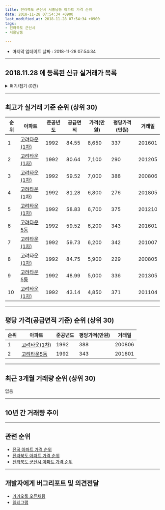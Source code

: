 ```yaml
---
title: 전라북도 군산시 서흥남동 아파트 가격 순위
date: 2018-11-28 07:54:34 +0900
last_modified_at: 2018-11-28 07:54:34 +0900
tags:
- 전라북도 군산시
- 서흥남동

---
```


* 마지막 업데이트 날짜 : 2018-11-28 07:54:34

---

## 2018.11.28 에 등록된 신규 실거래가 목록

<details>
<summary>펴기/접기 (0건)</summary>
<div markdown="1">

|아파트|준공년도|공급면적|가격(만원)|평당가격(만원)|거래일|
|---|---|---|---|---|---|
|없음||||||


</div>
</details>

---

## 최고가 실거래 기준 순위 (상위 30)


|순위|아파트|준공년도|공급면적|가격(만원)|평당가격(만원)|거래일|
|---|---|---|---|---|---|---|
|1|[고려타운(1차)](https://search.naver.com/search.naver?query=%EC%A0%84%EB%9D%BC%EB%B6%81%EB%8F%84+%EA%B5%B0%EC%82%B0%EC%8B%9C+%EC%84%9C%ED%9D%A5%EB%82%A8%EB%8F%99+%EA%B3%A0%EB%A0%A4%ED%83%80%EC%9A%B4%281%EC%B0%A8%29)|1992|84.55|8,650|337|201601|
|2|[고려타운(1차)](https://search.naver.com/search.naver?query=%EC%A0%84%EB%9D%BC%EB%B6%81%EB%8F%84+%EA%B5%B0%EC%82%B0%EC%8B%9C+%EC%84%9C%ED%9D%A5%EB%82%A8%EB%8F%99+%EA%B3%A0%EB%A0%A4%ED%83%80%EC%9A%B4%281%EC%B0%A8%29)|1992|80.64|7,100|290|201205|
|3|[고려타운(1차)](https://search.naver.com/search.naver?query=%EC%A0%84%EB%9D%BC%EB%B6%81%EB%8F%84+%EA%B5%B0%EC%82%B0%EC%8B%9C+%EC%84%9C%ED%9D%A5%EB%82%A8%EB%8F%99+%EA%B3%A0%EB%A0%A4%ED%83%80%EC%9A%B4%281%EC%B0%A8%29)|1992|59.52|7,000|388|200806|
|4|[고려타운(1차)](https://search.naver.com/search.naver?query=%EC%A0%84%EB%9D%BC%EB%B6%81%EB%8F%84+%EA%B5%B0%EC%82%B0%EC%8B%9C+%EC%84%9C%ED%9D%A5%EB%82%A8%EB%8F%99+%EA%B3%A0%EB%A0%A4%ED%83%80%EC%9A%B4%281%EC%B0%A8%29)|1992|81.28|6,800|276|201805|
|5|[고려타운(1차)](https://search.naver.com/search.naver?query=%EC%A0%84%EB%9D%BC%EB%B6%81%EB%8F%84+%EA%B5%B0%EC%82%B0%EC%8B%9C+%EC%84%9C%ED%9D%A5%EB%82%A8%EB%8F%99+%EA%B3%A0%EB%A0%A4%ED%83%80%EC%9A%B4%281%EC%B0%A8%29)|1992|58.83|6,700|375|201210|
|6|[고려타운5동](https://search.naver.com/search.naver?query=%EC%A0%84%EB%9D%BC%EB%B6%81%EB%8F%84+%EA%B5%B0%EC%82%B0%EC%8B%9C+%EC%84%9C%ED%9D%A5%EB%82%A8%EB%8F%99+%EA%B3%A0%EB%A0%A4%ED%83%80%EC%9A%B45%EB%8F%99)|1992|59.52|6,200|343|201601|
|7|[고려타운(1차)](https://search.naver.com/search.naver?query=%EC%A0%84%EB%9D%BC%EB%B6%81%EB%8F%84+%EA%B5%B0%EC%82%B0%EC%8B%9C+%EC%84%9C%ED%9D%A5%EB%82%A8%EB%8F%99+%EA%B3%A0%EB%A0%A4%ED%83%80%EC%9A%B4%281%EC%B0%A8%29)|1992|59.73|6,200|342|201007|
|8|[고려타운(1차)](https://search.naver.com/search.naver?query=%EC%A0%84%EB%9D%BC%EB%B6%81%EB%8F%84+%EA%B5%B0%EC%82%B0%EC%8B%9C+%EC%84%9C%ED%9D%A5%EB%82%A8%EB%8F%99+%EA%B3%A0%EB%A0%A4%ED%83%80%EC%9A%B4%281%EC%B0%A8%29)|1992|84.75|5,900|229|200805|
|9|[고려타운5동](https://search.naver.com/search.naver?query=%EC%A0%84%EB%9D%BC%EB%B6%81%EB%8F%84+%EA%B5%B0%EC%82%B0%EC%8B%9C+%EC%84%9C%ED%9D%A5%EB%82%A8%EB%8F%99+%EA%B3%A0%EB%A0%A4%ED%83%80%EC%9A%B45%EB%8F%99)|1992|48.99|5,000|336|201305|
|10|[고려타운(1차)](https://search.naver.com/search.naver?query=%EC%A0%84%EB%9D%BC%EB%B6%81%EB%8F%84+%EA%B5%B0%EC%82%B0%EC%8B%9C+%EC%84%9C%ED%9D%A5%EB%82%A8%EB%8F%99+%EA%B3%A0%EB%A0%A4%ED%83%80%EC%9A%B4%281%EC%B0%A8%29)|1992|43.14|4,850|371|201104|


---

## 평당 가격(공급면적 기준) 순위 (상위 30)


|순위|아파트|준공년도|평당가격(만원)|거래일|
|---|---|---|---|---|
|1|[고려타운(1차)](https://search.naver.com/search.naver?query=%EC%A0%84%EB%9D%BC%EB%B6%81%EB%8F%84+%EA%B5%B0%EC%82%B0%EC%8B%9C+%EC%84%9C%ED%9D%A5%EB%82%A8%EB%8F%99+%EA%B3%A0%EB%A0%A4%ED%83%80%EC%9A%B4%281%EC%B0%A8%29)|1992|388|200806|
|2|[고려타운5동](https://search.naver.com/search.naver?query=%EC%A0%84%EB%9D%BC%EB%B6%81%EB%8F%84+%EA%B5%B0%EC%82%B0%EC%8B%9C+%EC%84%9C%ED%9D%A5%EB%82%A8%EB%8F%99+%EA%B3%A0%EB%A0%A4%ED%83%80%EC%9A%B45%EB%8F%99)|1992|343|201601|


---

## 최근 3개월 거래량 순위 (상위 30)

없음

---

## 10년 간 거래량 추이


<div style="width:100%;">
    <canvas id="deal_progress" height="250"></canvas>
</div>

<script>
new Chart(document.getElementById("deal_progress"), {
    type: 'line',
    data: {
        labels: ['200811','200812','200901','200902','200903','200904','200905','200906','200907','200908','200909','200910','200911','200912','201001','201002','201003','201004','201005','201006','201007','201008','201009','201010','201011','201012','201101','201102','201103','201104','201105','201106','201107','201108','201109','201110','201111','201112','201201','201202','201203','201204','201205','201206','201207','201208','201209','201210','201211','201212','201301','201302','201303','201304','201305','201306','201307','201308','201309','201310','201311','201312','201401','201402','201403','201404','201405','201406','201407','201408','201409','201410','201411','201412','201501','201502','201503','201504','201505','201506','201507','201508','201509','201510','201511','201512','201601','201602','201603','201604','201605','201606','201607','201608','201609','201610','201611','201612','201701','201702','201703','201704','201705','201706','201707','201708','201709','201710','201711','201712','201801','201802','201803','201804','201805','201806','201807','201808','201809','201810','201811'],
        datasets: [{
            label: '실거래 수',
            pointRadius: 1,
            data: [1, 1, 0, 0, 0, 6, 0, 1, 0, 2, 1, 0, 0, 1, 1, 0, 2, 1, 3, 0, 1, 0, 2, 0, 1, 0, 0, 2, 2, 5, 1, 0, 2, 4, 5, 0, 0, 6, 0, 4, 1, 0, 1, 2, 0, 1, 3, 1, 2, 1, 0, 0, 3, 2, 1, 0, 0, 0, 0, 0, 0, 0, 1, 0, 0, 1, 0, 1, 0, 2, 1, 0, 2, 1, 0, 1, 1, 2, 0, 1, 1, 2, 0, 2, 1, 0, 2, 0, 0, 1, 0, 2, 0, 0, 0, 0, 1, 0, 0, 0, 0, 0, 0, 2, 0, 0, 2, 0, 0, 0, 0, 1, 0, 0, 2, 1, 0, 0, 0, 0, 0],
            borderColor: "rgba(255, 201, 14, 1)",
            backgroundColor: "rgba(255, 201, 14, 0.5)",
            fill: true,
        }]
    },
    options: {
        responsive: true,
        title: {
            display: true,
            text: '10년간 거래량 추이'
        },
        tooltips: {
            mode: 'index',
            intersect: false,
        },
        hover: {
            mode: 'nearest',
            intersect: true
        },
        scales: {
            xAxes: [{
                display: true,
                scaleLabel: {
                    display: true,
                    labelString: '년/월'
                }
            }],
            yAxes: [{
                display: true,
                ticks: {
                    suggestedMin: 0,
                },
                scaleLabel: {
                    display: true,
                    labelString: '실거래 수'
                }
            }]
        }
    }
});

</script>


---

## 관련 순위

- [전국 아파트 가격 순위](https://inasie.github.io/apt-ranking/전국)
- [전라북도 아파트 가격 순위](https://inasie.github.io/apt-ranking/전라북도)
- [전라북도 군산시 아파트 가격 순위](https://inasie.github.io/apt-ranking/전라북도-군산시)


---

## 개발자에게 버그리포트 및 의견전달

- [카카오톡 오픈채팅](https://open.kakao.com/o/gLJUAP4)
- [텔레그램](https://t.me/inasie)

